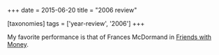 +++
date = 2015-06-20
title = "2006 review"

[taxonomies]
tags = ['year-review', '2006']
+++

My favorite performance is that of Frances McDormand in [Friends with
Money].

  [Friends with Money]: http://movies.tshepang.net/friends-with-money
